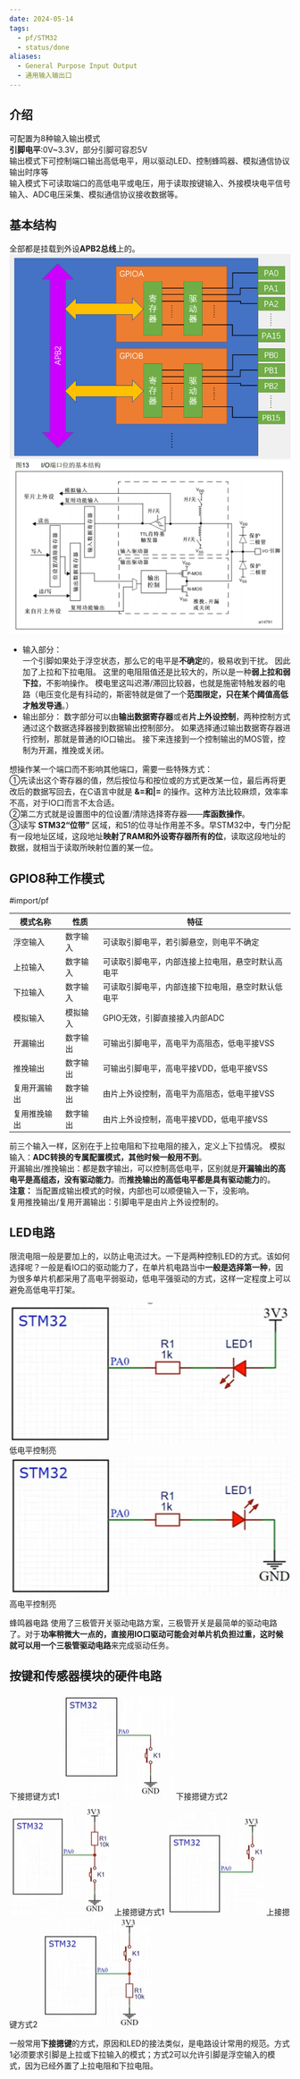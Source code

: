 ```yaml
---
date: 2024-05-14
tags:
  - pf/STM32
  - status/done
aliases:
  - General Purpose Input Output
  - 通用输入输出口
---
```

## 介绍

可配置为8种输入输出模式  
**引脚电平**∶0V~3.3V，部分引脚可容忍5V  
输出模式下可控制端口输出高低电平，用以驱动LED、控制蜂鸣器、模拟通信协议输出时序等  
输入模式下可读取端口的高低电平或电压，用于读取按键输入、外接模块电平信号输入、ADC电压采集、模拟通信协议接收数据等。

## 基本结构

全部都是挂载到外设**APB2总线**上的。
![](Zassets/GPIO.png)
![](Zassets/GPIO-1.png)
- 输入部分：  
一个引脚如果处于浮空状态，那么它的电平是**不确定**的，极易收到干扰。
因此加了上拉和下拉电阻。
这里的电阻阻值还是比较大的，所以是一种**弱上拉和弱下拉**，不影响操作。
模电里这叫迟滞/滞回比较器，也就是施密特触发器的电路（电压变化是有抖动的，斯密特就是做了一个**范围限定，只在某个阈值高低才触发导通**。）
- 输出部分：
数字部分可以由**输出数据寄存器**或者**片上外设控制**，两种控制方式通过这个数据选择器接到数据输出控制部分。
如果选择通过输出数据寄存器进行控制，那就是普通的IO口输出。
接下来连接到一个控制输出的MOS管，控制为开漏，推挽或关闭。

想操作某一个端口而不影响其他端口，需要一些特殊方式：  
①先读出这个寄存器的值，然后按位与和按位或的方式更改某一位，最后再将更改后的数据写回去，在C语言中就是 **&=和|=** 的操作。这种方法比较麻烦，效率率不高，对于IO口而言不太合适。  
②第二方式就是设置图中的位设置/清除选择寄存器——**库函数操作**。  
③读写 **STM32“位带”** 区域，和51的位寻址作用差不多。早STM32中，专门分配有一段地址区域，这段地址**映射了RAM和外设寄存器所有的位**，读取这段地址的数据，就相当于读取所映射位置的某一位。

## GPIO8种工作模式

#import/pf 

| 模式名称   | 性质   | 特征                        |
| ------ | ---- | ------------------------- |
| 浮空输入   | 数字输入 | 可读取引脚电平，若引脚悬空，则电平不确定      |
| 上拉输入   | 数字输入 | 可读取引脚电平，内部连接上拉电阻，悬空时默认高电平 |
| 下拉输入   | 数字输入 | 可读取引脚电平，内部连接下拉电阻，悬空时默认低电平 |
| 模拟输入   | 模拟输入 | GPIO无效，引脚直接接入内部ADC        |
| 开漏输出   | 数字输出 | 可输出引脚电平，高电平为高阻态，低电平接VSS   |
| 推挽输出   | 数字输出 | 可输出引脚电平，高电平接VDD，低电平接VSS   |
| 复用开漏输出 | 数字输出 | 由片上外设控制，高电平为高阻态，低电平接VSS   |
| 复用推挽输出 | 数字输出 | 由片上外设控制，高电平接VDD，低电平接VSS   |

前三个输入一样，区别在于上拉电阻和下拉电阻的接入，定义上下拉情况。
模拟输入：**ADC转换的专属配置模式，其他时候一般用不到**。  
开漏输出/推挽输出：都是数字输出，可以控制高低电平，区别就是**开漏输出的高电平是高组态，没有驱动能力**。而**推挽输出的高低电平都是具有驱动能力**的。  
**注意：** 当配置成输出模式的时候，内部也可以顺便输入一下，没影响。  
复用推挽输出/复用开漏输出：引脚电平是由片上外设控制的。

## LED电路

限流电阻一般是要加上的，以防止电流过大。一下是两种控制LED的方式。该如何选择呢？一般是看IO口的驱动能力了，在单片机电路当中**一般是选择第一种**，因为很多单片机都采用了高电平弱驱动，低电平强驱动的方式，这样一定程度上可以避免高低电平打架。

![](Zassets/GPIO-2.png)
低电平控制亮
![](Zassets/GPIO-3.png)
高电平控制亮

蜂鸣器电路
使用了三极管开关驱动电路方案，三极管开关是最简单的驱动电路了。对于**功率稍微大一点的，直接用IO口驱动可能会对单片机负担过重，这时候就可以用一个三极管驱动电路**来完成驱动任务。

## 按键和传感器模块的硬件电路

下接摁键方式1
![](Zassets/GPIO-4.png)
下接摁键方式2
![](Zassets/GPIO-5.png)
上接摁键方式1
![](Zassets/GPIO-6.png)
上接摁键方式2
![](Zassets/GPIO-7.png)

一般常用**下接摁键**的方式，原因和LED的接法类似，是电路设计常用的规范。方式1必须要求引脚是上拉或下拉输入的模式；方式2可以允许引脚是浮空输入的模式，因为已经外置了上拉电阻和下拉电阻。